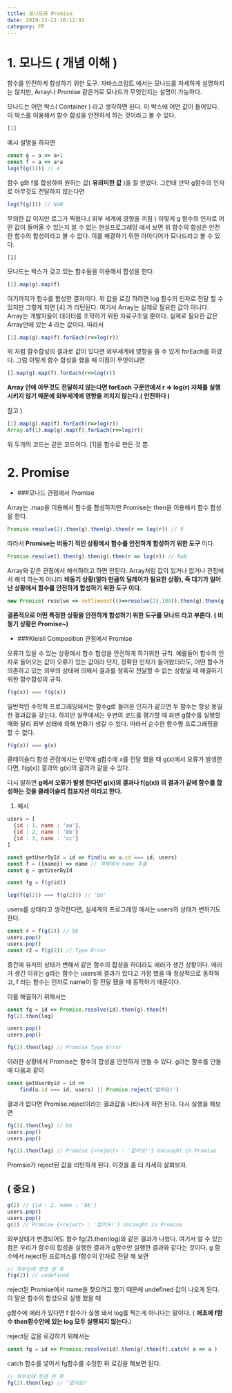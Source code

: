 ```yaml
---
title: 모나드와 Promise
date: 2019-12-21 16:12:91
category: FP
---
```




# 1. 모나드 ( 개념 이해 )

함수를 안전하게 합성하기 위한 도구. 자바스크립트 에서는 모나드를 자세하게 설명하지는 않지만, Array나 Promise 같은거로 모나드가 무엇인지는 설명이 가능하다. 

모나드는 어떤 박스( Container ) 라고 생각하면 된다. 이 박스에 어떤 값이 들어있다. 이 박스를 이용해서 함수 합성을 안전하게 하는 것이라고 볼 수 있다.

```javascript
[1]
```

예시 설명을 하자면

```javascript
const g = a => a+1
const f = a => a*a
log(f(g(1))) // 4
```

함수 g와 f를 합성하여 원하는 값( **유의미한 값** )을 잘 얻었다. 그런데 만약 g함수의 인자로 아무것도 전달하지 않는다면

```javascript
log(f(g())) // NaN
```

무의한 값 이지만 로그가 찍혔다.( 외부 세계에 영향을 끼침 ) 이렇게 g 함수의 인자로 어떤 값이 들어올 수 있는지 알 수 없는 현실프로그래밍 에서 보면 위 함수의 합성은 안전한 함수의 합성이라고 볼 수 없다. 이를 해결하기 위한 아이디어가 모나드라고 볼 수 있다.

```javascsript
[1]
```

모나드는 박스가 갖고 있는 함수들을 이용해서 합성을 한다.

```javascript
[1].map(g).map(f)
```

여기까지가 함수를 합성한 결과이다. 위 값을 로깅 하려면 log 함수의 인자로 전달 할 수 있지만 그렇게 되면 [4] 가 리턴된다. 여기서 Array는 실제로 필요한 값이 아니다. Array는 개발자들이 데이터를 조작하기 위한 자료구조일 뿐이다. 실제로 필요한 값은 Array안에 있는 4 라는 값이다. 따라서

```javascript
[1].map(g).map(f).forEach(r=>log(r))
```

위 처럼 함수합성의 결과로 값이 있다면 외부세계에 영향을 줄 수 있게 forEach를 하였다. 그럼 이렇게 함수 합성을 했을 때 이점이 무엇이냐면

```javascript
[].map(g).map(f).forEach(r=>log(r)) 
```

**Array 안에 아무것도 전달하지 않는다면 forEach 구문안에서 r => log(r) 자체를 실행시키지 않기 때문에 외부세계에 영향을 끼치지 않는다.( 안전하다 )**

참고 )

```javascript
[1].map(g).map(f).forEach(r=>log(r))
Array.of(1).map(g).map(f).forEach(r=>log(r))
```

위 두개의 코드는 같은 코드이다. [1]을 함수로 만든 것 뿐.

# 2. Promise

- ###모나드 관점에서 Promise

Array는  .map을 이용해서 함수를 합성하지만 Promise는 then을 이용해서 함수 합성을 한다.

```javascript
Promise.resolve(2).then(g).then(g).then(r => log(r)) // 9
```

따라서 **Promise는 비동기 적인 상황에서 함수를 안전하게 합성하기 위한 도구** 이다.

```javascript
Promise.resolve().then(g).then(g).then(r => log(r)) // NaN
```

Array와 같은 관점에서 해석하려고 하면 안된다. Array처럼 값이 있거나 없거나 관점에서 해석 하는게 아니라 **비동기 상황(얼마 만큼의 딜레이가 필요한 상황), 즉 대기가 일어난 상황에서 함수를 안전하게 합성하기 위한 도구 이다.**

```javascript
new Promise( resolve => setTimeout(()=>resolve(2),100)).then(g).then(g).then(r => log(r))
```



**결론적으로 어떤 특정한 상황을 안전하게 합성하기 위한 도구를 모나드 라고 부른다. ( 비동기 상황은 Promise~)**



- ###Kleisli Composition 관점에서 Promise

오류가 있을 수 있는 상황에서 합수 합성을 안전하게 하기위한 규칙. 예를들어 함수의 인자로 들어오는 값이 오류가 있는 값이라 던지, 정확한 인자가 들어왔더라도, 어떤 함수가 의존하고 있는 외부의 상태에 의해서 결과를 정혹히 전달할 수 없는 상황일 때 해결하기 위한 함수합성의 규칙.

```javascript
f(g(x)) === f(g(x))
```

일반적인 수학적 프로그래밍에서는 함수g로 들어온 인자가 같으면 두 함수는 항상 동일한 결과값을 갖는다. 하지만 실무에서는 우변의 코드를 평가할 때 좌변 g함수를 실행할 때와 달리 외부 상태에 의해 변화가 생길 수 있다. 따라서 순수한 함수형 프로그래밍을 할 수 없다.

```javascript
f(g(x)) === g(x)
```

클레이슬리 합성 관점에서는 만약에 g함수에 x를 전달 했을 때 g(x)에서 오류가 발생한다면, f(g(x)) 결과와 g(x)의 결과가 같을 수 있다.

다시 말하면 **g에서 오류가 발생 한다면 g(x)의 결과나 f(g(x)) 의 결과가 같에 함수를 합성하는 것을 클레이슬리 컴포지션 이라고 한다.**

1. 예시

```javascript
users = [
  {id : 1, name : 'aa'},
  {id : 2, name : 'bb'}
  {id : 3, name : 'cc'}
]

const getUserById = id => find(u => u.id === id, users)
const f = ({name}) => name // 객체에서 name 추출
const g = getUserById

const fg = f(g(id))
```

```javascript
log(f(g(2)) === f(g(2))) // 'bb'
```

users를 상태라고 생각한다면, 실세계의 프로그래밍 에서는 users의 상태가 변하기도 한다.

```javascript
const r = f(g(2)) // bb
users.pop()
users.pop()
const r2 = f(g(2)) // Type Error
```

중간에 유저의 상태가 변해서 같은 함수의 합성을 하더라도 에러가 생긴 상황이다. 에러가 생긴 이유는 g라는 함수는 users에 결과가 있다고 가정 했을 때 정상적으로 동작하고, f 라는 함수는 인자로 name이 잘 전달 됐을 때 동작하기 때문이다.

이를 해결하기 위해서는

```javascript
const fg = id => Promise.resolve(id).then(g).then(f)
fg(2).then(log)

users.pop()
users.pop()

fg(2).then(log) // Promise Type Error
```

이러한 상황에서 Promise는 함수의 합성을 안전하게 만들 수 있다. g라는 함수를 만들때  다음과 같이

```javascript
const getUserByid = id =>
	find(u.id === id, users) || Promise.reject('없어요!')
```

결과가 없다면 Promise.reject이라는 결과값을 나타나게 하면 된다. 다시 실행을 해보면

```javascript
fg(2).then(log) // bb
users.pop()
users.pop()

fg(2).then(log) // Promise {<reject> : '없어요!'} Uncaught in Promise
```

Promsie가 reject된 값을 리턴하게 된다. 이것을 좀 더 자세히 살펴보자.

## ( 중요 )

```javascript
g(2) // {id : 2, name : 'bb'}
users.pop()
users.pop()
g(2) // Promise {<reject> : '없어요!'} Uncaught in Promise
```

외부상태가 변경되어도 함수 fg(2).then(log)와 같은 결과가 나왔다. 여기서 알 수 있는 점은 우리가 함수의 합성을 실행한 결과가 g함수만 실행한 결과와 같다는 것이다. g 함수에서 reject된 프로미스를 f함수의 인자로 전달 해 보면

```javascript
// 외부상태 변경 된 후
f(g(2)) // undefined
```

reject된 Promise에서 name을 찾으려고 했기 때문에 undefined 값이 나오게 된다. 이 말은 함수의 합성으로 실행 했을 때

g함수에 에러가 있다면 f 함수가 실행 돼서 log를 찍는게 아니다는 말이다.  ( **애초에 f함수 then함수안에 있는 log 모두 실행되지 않는다.**)

reject된 값을 로깅하기 위해서는

```javascript
const fg = id => Promise.resolve(id).then(g).then(f).catch( a => a )
```

catch 함수를 넣어서 fg함수를 수정한 뒤 로깅을 해보면 된다.

```javascript
// 외부상태 변경 된 후
fg(2).then(log) // '없어요!'
```

